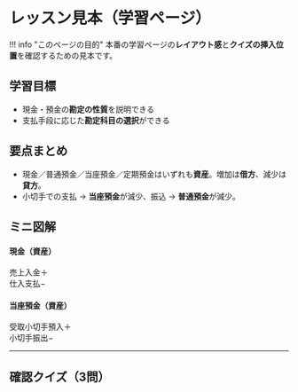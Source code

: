 # レッスン見本（学習ページ）

!!! info "このページの目的"
本番の学習ページの**レイアウト感**と**クイズの挿入位置**を確認するための見本です。

## 学習目標

- 現金・預金の**勘定の性質**を説明できる
- 支払手段に応じた**勘定科目の選択**ができる

## 要点まとめ

- 現金／普通預金／当座預金／定期預金はいずれも**資産**。増加は**借方**、減少は**貸方**。
- 小切手での支払 → **当座預金**が減少、振込 → **普通預金**が減少。

## ミニ図解

<div class="taccount">
  <div class="col">
    <h4>現金（資産）</h4>
    <div class="row"><span>売上入金</span><span>＋</span></div>
    <div class="row"><span>仕入支払</span><span>−</span></div>
  </div>
  <div class="col">
    <h4>当座預金（資産）</h4>
    <div class="row"><span>受取小切手預入</span><span>＋</span></div>
    <div class="row"><span>小切手振出</span><span>−</span></div>
  </div>
</div>

---

## 確認クイズ（3問）

<div id="quiz-proto"></div>

<script>
  window.__loadQuizQueue = window.__loadQuizQueue || [];
  window.__loadQuizQueue.push(['../quizzes/prototype.json','quiz-proto', {quizId:'proto'}]);
  // quiz.js 読込後に処理されます
</script>
